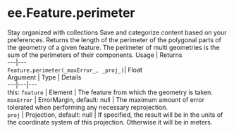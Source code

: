  
#  ee.Feature.perimeter
Stay organized with collections  Save and categorize content based on your preferences. 
Returns the length of the perimeter of the polygonal parts of the geometry of a given feature. The perimeter of multi geometries is the sum of the perimeters of their components. Usage | Returns  
---|---  
`Feature.perimeter(_maxError_, _proj_)`|  Float  
Argument | Type | Details  
---|---|---  
this: `feature` | Element | The feature from which the geometry is taken.  
`maxError` | ErrorMargin, default: null | The maximum amount of error tolerated when performing any necessary reprojection.  
`proj` | Projection, default: null | If specified, the result will be in the units of the coordinate system of this projection. Otherwise it will be in meters.  
